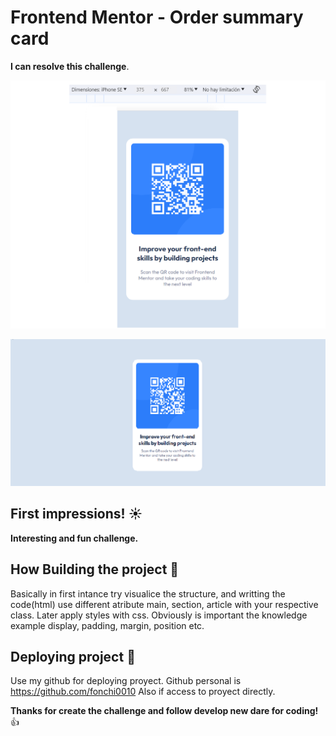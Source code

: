 # Frontend Mentor - Order summary card

**I can resolve this challenge**.

![Mobile first image](./complete/qrMobile.png)

![Desktop](./complete/qrDesktop.png)

## First impressions! ☀️ 

**Interesting and fun challenge.**

## How Building the project 🤔

Basically in first intance try visualice the structure, and writting the code(html) use different atribute main, section, article with your respective class. Later apply styles with css. 
Obviously is important the knowledge example display, padding, margin, position etc.

## Deploying project 🚀

Use my github for deploying proyect.
Github personal is https://github.com/fonchi0010
Also if access to proyect directly. 

**Thanks for create the challenge and follow develop new dare for coding!** 👍

